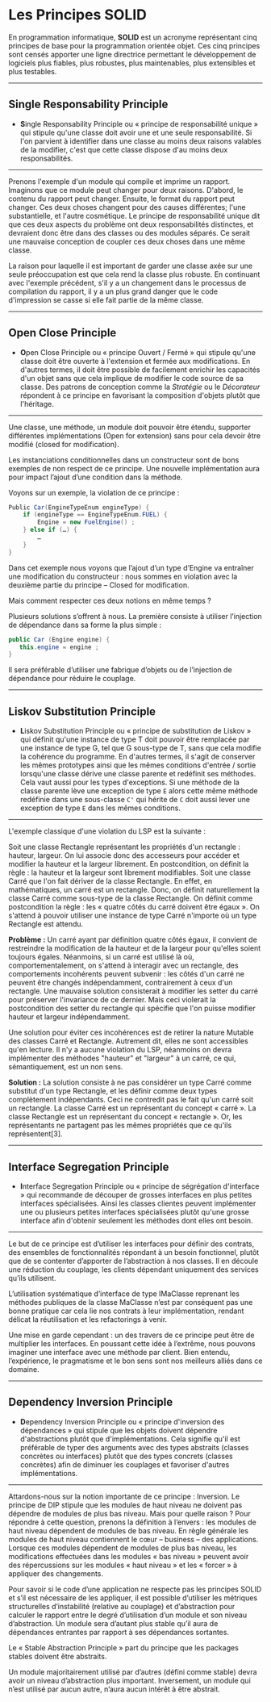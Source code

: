 # Les Principes SOLID

En programmation informatique, **SOLID** est un acronyme représentant cinq
principes de base pour la programmation orientée objet. Ces cinq principes sont
censés apporter une ligne directrice permettant le développement de logiciels
plus fiables, plus robustes, plus maintenables, plus extensibles et plus
testables.

---

## **S**ingle Responsability Principle

* **S**ingle Responsability Principle ou « principe de responsabilité unique »
  qui stipule qu&#39;une classe doit avoir une et une seule responsabilité. Si l&#39;on
  parvient à identifier dans une classe au moins deux raisons valables de la
  modifier, c&#39;est que cette classe dispose d&#39;au moins deux responsabilités.

---

Prenons l&#39;exemple d&#39;un module qui compile et imprime un rapport. Imaginons que ce module peut changer pour deux raisons. D&#39;abord, le contenu du rapport peut changer. Ensuite, le format du rapport peut changer. Ces deux choses changent pour des causes différentes; l&#39;une substantielle, et l&#39;autre cosmétique. Le principe de responsabilité unique dit que ces deux aspects du problème ont deux responsabilités distinctes, et devraient donc être dans des classes ou des modules séparés. Ce serait une mauvaise conception de coupler ces deux choses dans une même classe.

La raison pour laquelle il est important de garder une classe axée sur une seule préoccupation est que cela rend la classe plus robuste. En continuant avec l&#39;exemple précédent, s&#39;il y a un changement dans le processus de compilation du rapport, il y a un plus grand danger que le code d&#39;impression se casse si elle fait partie de la même classe.

---

## **O**pen Close Principle

* **O**pen Close Principle ou « principe Ouvert / Fermé » qui stipule qu&#39;une
  classe doit être ouverte à l&#39;extension et fermée aux modifications. En
  d&#39;autres termes, il doit être possible de facilement enrichir les capacités
  d&#39;un objet sans que cela implique de modifier le code source de sa classe. Des
  patrons de conception comme la *Stratégie* ou le *Décorateur* répondent à ce
  principe en favorisant la composition d&#39;objets plutôt que l&#39;héritage.

---

Une classe, une méthode, un module doit pouvoir être étendu, supporter différentes implémentations (Open for extension) sans pour cela devoir être modifié (closed for modification).

Les instanciations conditionnelles dans un constructeur sont de bons exemples de non respect de ce principe. Une nouvelle implémentation aura pour impact l’ajout d’une condition dans la méthode.

Voyons sur un exemple, la violation de ce principe :

```Java
Public Car(EngineTypeEnum engineType) {
    if (engineType == EngineTypeEnum.FUEL) {
        Engine = new FuelEngine() ;
    } else if (…) {
        …
    }
}
````

Dans cet exemple nous voyons que l’ajout d’un type d’Engine va entraîner une modification du constructeur : nous sommes en violation avec la deuxième partie du principe – Closed for modification.

Mais comment respecter ces deux notions en même temps ?

Plusieurs solutions s’offrent à nous. La première consiste à utiliser l’injection de dépendance dans sa forme la plus simple :

```Java
public Car (Engine engine) {
   this.engine = engine ;
}
````

Il sera préférable d’utiliser une fabrique d’objets ou de l’injection de dépendance pour réduire le couplage.

---

## **L**iskov Substitution Principle

* **L**iskov Substitution Principle ou « principe de substitution de Liskov »
  qui définit qu&#39;une instance de type T doit pouvoir être remplacée par une
  instance de type G, tel que G sous-type de T, sans que cela modifie la
  cohérence du programme. En d&#39;autres termes, il s&#39;agit de conserver les mêmes
  prototypes ainsi que les mêmes conditions d&#39;entrée / sortie lorsqu&#39;une classe
  dérive une classe parente et redéfinit ses méthodes. Cela vaut aussi pour les
  types d&#39;exceptions. Si une méthode de la classe parente lève une exception de
  type `E` alors cette même méthode redéfinie dans une sous-classe `C'` qui
  hérite de `C` doit aussi lever une exception de type `E` dans les mêmes
  conditions.

---

L&#39;exemple classique d&#39;une violation du LSP est la suivante :

Soit une classe Rectangle représentant les propriétés d&#39;un rectangle : hauteur, largeur. On lui associe donc des accesseurs pour accéder et modifier la hauteur et la largeur librement. En postcondition, on définit la règle : la hauteur et la largeur sont librement modifiables.
Soit une classe Carré que l&#39;on fait dériver de la classe Rectangle. En effet, en mathématiques, un carré est un rectangle. Donc, on définit naturellement la classe Carré comme sous-type de la classe Rectangle. On définit comme postcondition la règle : les « quatre côtés du carré doivent être égaux ».
On s&#39;attend à pouvoir utiliser une instance de type Carré n&#39;importe où un type Rectangle est attendu.

**Problème :** Un carré ayant par définition quatre côtés égaux, il convient de restreindre la modification de la hauteur et de la largeur pour qu&#39;elles soient toujours égales. Néanmoins, si un carré est utilisé là où, comportementalement, on s&#39;attend à interagir avec un rectangle, des comportements incohérents peuvent subvenir : les côtés d&#39;un carré ne peuvent être changés indépendamment, contrairement à ceux d&#39;un rectangle. Une mauvaise solution consisterait à modifier les setter du carré pour préserver l&#39;invariance de ce dernier. Mais ceci violerait la postcondition des setter du rectangle qui spécifie que l&#39;on puisse modifier hauteur et largeur indépendamment.

Une solution pour éviter ces incohérences est de retirer la nature Mutable des classes Carré et Rectangle. Autrement dit, elles ne sont accessibles qu&#39;en lecture. Il n&#39;y a aucune violation du LSP, néanmoins on devra implémenter des méthodes &#34;hauteur&#34; et &#34;largeur&#34; à un carré, ce qui, sémantiquement, est un non sens.

**Solution :** La solution consiste à ne pas considérer un type Carré comme substitut d&#39;un type Rectangle, et les définir comme deux types complètement indépendants. Ceci ne contredit pas le fait qu&#39;un carré soit un rectangle. La classe Carré est un représentant du concept « carré ». La classe Rectangle est un représentant du concept « rectangle ». Or, les représentants ne partagent pas les mêmes propriétés que ce qu&#39;ils représentent[3].

---

## **I**nterface Segregation Principle

* **I**nterface Segregation Principle ou « principe de ségrégation d&#39;interface »
  qui recommande de découper de grosses interfaces en plus petites interfaces
  spécialisées. Ainsi les classes clientes peuvent implémenter une ou plusieurs
  petites interfaces spécialisées plutôt qu&#39;une grosse interface afin d&#39;obtenir
  seulement les méthodes dont elles ont besoin.

---

Le but de ce principe est d’utiliser les interfaces pour définir des contrats, des ensembles de fonctionnalités répondant à un besoin fonctionnel, plutôt que de se contenter d’apporter de l’abstraction à nos classes. Il en découle une réduction du couplage, les clients dépendant uniquement des services qu’ils utilisent.

L’utilisation systématique d’interface de type IMaClasse reprenant les méthodes publiques de la classe MaClasse n’est par conséquent pas une bonne pratique car cela lie nos contrats à leur implémentation, rendant délicat la réutilisation et les refactorings à venir.

Une mise en garde cependant : un des travers de ce principe peut être de multiplier les interfaces. En poussant cette idée à l’extrême, nous pouvons imaginer une interface avec une méthode par client. Bien entendu, l’expérience, le pragmatisme et le bon sens sont nos meilleurs alliés dans ce domaine.

---

## **D**ependency Inversion Principle

* **D**ependency Inversion Principle ou « principe d&#39;inversion des dépendances »
  qui stipule que les objets doivent dépendre d&#39;abstractions plutôt que
  d&#39;implémentations. Cela signifie qu&#39;il est préférable de typer des arguments
  avec des types abstraits (classes concrètes ou interfaces) plutôt que
  des types concrets (classes concrètes) afin de diminuer les couplages
  et favoriser d&#39;autres implémentations.

---

Attardons-nous sur la notion importante de ce principe : Inversion. Le principe de DIP stipule que les modules de haut niveau ne doivent pas dépendre de modules de plus bas niveau. Mais pour quelle raison ? Pour répondre à cette question, prenons la définition à l’envers : les modules de haut niveau dépendent de modules de bas niveau. En règle générale les modules de haut niveau contiennent le cœur – business – des applications. Lorsque ces modules dépendent de modules de plus bas niveau, les modifications effectuées dans les modules « bas niveau » peuvent avoir des répercussions sur les modules « haut niveau » et les « forcer » à appliquer des changements.


Pour savoir si le code d’une application ne respecte pas les principes SOLID et s’il est nécessaire de les appliquer, il est possible d’utiliser les métriques structurelles d’instabilité (relative au couplage) et d’abstraction pour calculer le rapport entre le degré d’utilisation d’un module et son niveau d’abstraction. Un module sera d’autant plus stable qu’il aura de dépendances entrantes par rapport à ses dépendances sortantes.

Le « Stable Abstraction Principle » part du principe que les packages stables doivent être abstraits.

Un module majoritairement utilisé par d’autres (défini comme stable) devra avoir un niveau d’abstraction plus important. Inversement, un module qui n’est utilisé par aucun autre, n’aura aucun intérêt à être abstrait.
